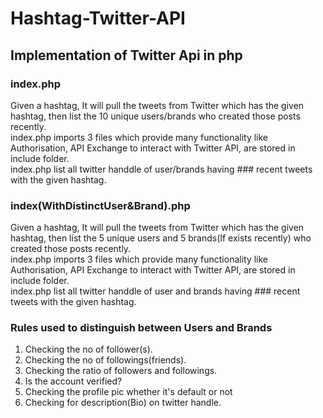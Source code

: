 # Hashtag-Twitter-API
## Implementation of Twitter Api in php
### index.php
Given a hashtag, It will pull the tweets from Twitter which has the given hashtag, then list the 10 unique users/brands who created those posts recently.<br>
index.php imports 3 files which provide many functionality like Authorisation,  API Exchange to interact with Twitter API, are stored in include folder.<br>
index.php list all twitter handdle of user/brands having ### recent tweets with the given hashtag. 

### index(WithDistinctUser&Brand).php
Given a hashtag, It will pull the tweets from Twitter which has the given hashtag, then list the 5 unique users and 5 brands(If exists recently) who created those posts recently.<br>
index.php imports 3 files which provide many functionality like Authorisation,  API Exchange to interact with Twitter API, are stored in include folder.<br>
index.php list all twitter handdle of user and brands having ### recent tweets with the given hashtag. 

### Rules used to distinguish between Users and Brands
1. Checking the no of follower(s).<br>
2. Checking the no of followings(friends).<br>
3. Checking the ratio of followers and followings.<br>
4. Is the account verified? <br>
5. Checking the profile pic whether it's default or not<br>
6. Checking for description(Bio) on twitter handle.
